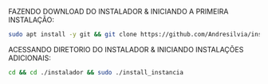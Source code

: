 FAZENDO DOWNLOAD DO INSTALADOR & INICIANDO A PRIMEIRA INSTALAÇÃO:

```bash
sudo apt install -y git && git clone https://github.com/Andresilvia/instalador && sudo chmod -R 777 ./instalador && cd ./instalador && sudo ./install_primaria
```

ACESSANDO DIRETORIO DO INSTALADOR & INICIANDO INSTALAÇÕES ADICIONAIS:
```bash
cd && cd ./instalador && sudo ./install_instancia
```

